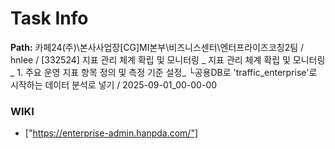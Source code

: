 # Task Info

**Path:** 카페24(주)\본사사업장\[CG]MI본부\비즈니스센터\엔터프라이즈코칭2팀 / hnlee / [332524] 지표 관리 체계 확립 및 모니터링 _ 지표 관리 체계 확립 및 모니터링_ 1. 주요 운영 지표 항목 정의 및 측정 기준 설정_ └공용DB로 'traffic_enterprise'로 시작하는 데이터 분석로 넣기 / 2025-09-01_00-00-00

### WIKI
- ["https://enterprise-admin.hanpda.com/"]

